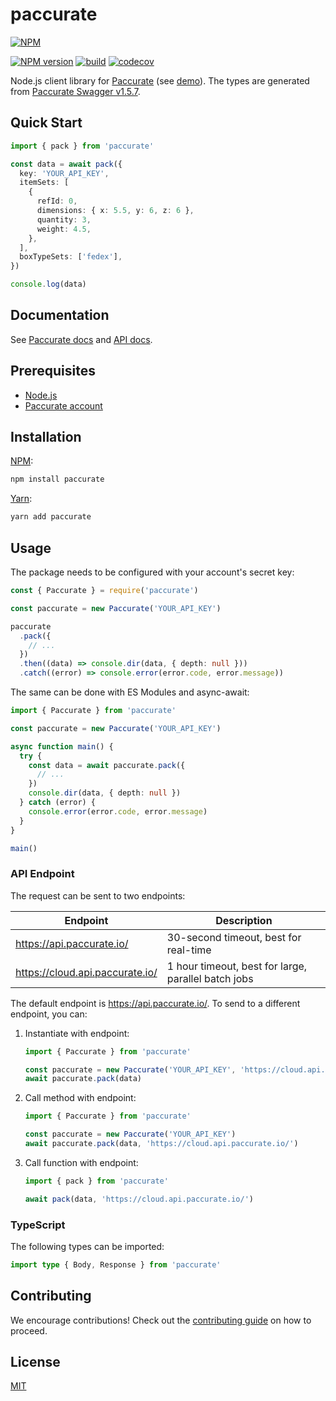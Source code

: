 # paccurate

[![NPM](https://nodei.co/npm/paccurate.png)](https://nodei.co/npm/paccurate/)

[![NPM version](https://img.shields.io/npm/v/paccurate.svg)](https://www.npmjs.com/package/paccurate)
[![build](https://github.com/remarkablemark/paccurate/actions/workflows/build.yml/badge.svg)](https://github.com/remarkablemark/paccurate/actions/workflows/build.yml)
[![codecov](https://codecov.io/gh/remarkablemark/paccurate/branch/master/graph/badge.svg?token=LQAQTQE0QI)](https://codecov.io/gh/remarkablemark/paccurate)

Node.js client library for [Paccurate](https://paccurate.io/) (see [demo](https://replit.com/@remarkablemark/paccurate)). The types are generated from [Paccurate Swagger v1.5.7](https://api.paccurate.io/static/api/1.5.7/swagger.yaml).

## Quick Start

```ts
import { pack } from 'paccurate'

const data = await pack({
  key: 'YOUR_API_KEY',
  itemSets: [
    {
      refId: 0,
      dimensions: { x: 5.5, y: 6, z: 6 },
      quantity: 3,
      weight: 4.5,
    },
  ],
  boxTypeSets: ['fedex'],
})

console.log(data)
```

## Documentation

See [Paccurate docs](https://docs.paccurate.io/) and [API docs](https://api.paccurate.io/docs/).

## Prerequisites

- [Node.js](https://nodejs.org/)
- [Paccurate account](https://manage.paccurate.io/sign_up)

## Installation

[NPM](https://www.npmjs.com/package/paccurate):

```sh
npm install paccurate
```

[Yarn](https://yarnpkg.com/package/paccurate):

```sh
yarn add paccurate
```

## Usage

The package needs to be configured with your account's secret key:

```ts
const { Paccurate } = require('paccurate')

const paccurate = new Paccurate('YOUR_API_KEY')

paccurate
  .pack({
    // ...
  })
  .then((data) => console.dir(data, { depth: null }))
  .catch((error) => console.error(error.code, error.message))
```

The same can be done with ES Modules and async-await:

```ts
import { Paccurate } from 'paccurate'

const paccurate = new Paccurate('YOUR_API_KEY')

async function main() {
  try {
    const data = await paccurate.pack({
      // ...
    })
    console.dir(data, { depth: null })
  } catch (error) {
    console.error(error.code, error.message)
  }
}

main()
```

### API Endpoint

The request can be sent to two endpoints:

| Endpoint                        | Description                                         |
| ------------------------------- | --------------------------------------------------- |
| https://api.paccurate.io/       | 30-second timeout, best for real-time               |
| https://cloud.api.paccurate.io/ | 1 hour timeout, best for large, parallel batch jobs |

The default endpoint is https://api.paccurate.io/. To send to a different endpoint, you can:

1. Instantiate with endpoint:

   ```ts
   import { Paccurate } from 'paccurate'

   const paccurate = new Paccurate('YOUR_API_KEY', 'https://cloud.api.paccurate.io/')
   await paccurate.pack(data)
   ```

2. Call method with endpoint:

   ```ts
   import { Paccurate } from 'paccurate'

   const paccurate = new Paccurate('YOUR_API_KEY')
   await paccurate.pack(data, 'https://cloud.api.paccurate.io/')
   ```

3. Call function with endpoint:

   ```ts
   import { pack } from 'paccurate'

   await pack(data, 'https://cloud.api.paccurate.io/')
   ```

### TypeScript

The following types can be imported:

```ts
import type { Body, Response } from 'paccurate'
```

## Contributing

We encourage contributions! Check out the [contributing guide](https://github.com/remarkablemark/paccurate/blob/master/.github/CONTRIBUTING.md) on how to proceed.

## License

[MIT](https://github.com/remarkablemark/paccurate/blob/master/LICENSE)
